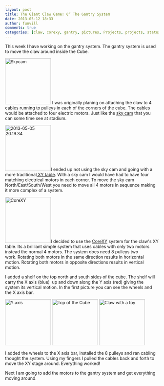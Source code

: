 ```yaml
---
layout: post
title: The Giant Claw Game! €“ The Gantry System
date: 2013-05-12 18:33
author: funvill
comments: true
categories: [claw, corexy, gantry, pictures, Projects, projects, status update, xy, xytable]
---
```

This week I have working on the gantry system. The gantry system is used to move the claw around inside the Cube.

<a href="http://www.abluestar.com/blog/wp-content/uploads/2013/05/350px-Skycam_Husky_Stadium.jpg"><img class="size-thumbnail wp-image-3270 alignright" alt="Skycam" src="http://www.abluestar.com/blog/wp-content/uploads/2013/05/350px-Skycam_Husky_Stadium-150x150.jpg" width="150" height="150" /></a> I was originally planing on attaching the claw to 4 cables running to pulleys in each of the corners of the cube. The cables would be attached to four electric motors. Just like the <a href="http://en.wikipedia.org/wiki/Skycam">sky cam</a> that you can some time see at stadium.

<img class="size-thumbnail wp-image-3275 alignleft" alt="2013-05-05 20.19.34" src="http://www.abluestar.com/blog/wp-content/uploads/2013/05/2013-05-05-20.19.341-150x150.jpg" width="150" height="150" />I ended up not using the sky cam and going with a more traditional<a href="http://en.wikipedia.org/wiki/X-Y_table"> XY table</a>. With a sky cam I would have had to have four matching electrical motors in each corner. To move the sky cam North/East/South/West you need to move all 4 motors in sequence making it more complex of a system.

<a href="http://www.abluestar.com/blog/wp-content/uploads/2013/05/reference.png"><img class="size-thumbnail wp-image-3271 alignright" alt="CoreXY" src="http://www.abluestar.com/blog/wp-content/uploads/2013/05/reference-150x150.png" width="150" height="150" /></a>I decided to use the <a href="http://corexy.com/theory.html">CoreXY</a> system for the claw's XY table. Its a brilliant simple system that uses cables with only two motors instead the normal 4 motors. The system does need 8 pulleys two work. Rotating both motors in the same direction results in horizontal motion. Rotating both motors in opposite directions results in vertical motion.

I added a shelf on the top north and south sides of the cube. The shelf will carry the X axis (blue)  up and down along the Y axis (red) giving the system its vertical motion. In the first picture you can see the wheels and the X axis bar.

<img class="size-thumbnail wp-image-3273" alt="Y axis " src="http://www.abluestar.com/blog/wp-content/uploads/2013/05/2013-05-10-20.57.02-150x150.jpg" width="150" height="150" /> <a href="http://www.abluestar.com/blog/wp-content/uploads/2013/05/2013-05-12-18.46.37.jpg"><img class="alignnone size-thumbnail wp-image-3274" alt="Top of the Cube" src="http://www.abluestar.com/blog/wp-content/uploads/2013/05/2013-05-12-18.46.37-150x150.jpg" width="150" height="150" /></a> <a href="http://www.abluestar.com/blog/wp-content/uploads/2013/05/2013-05-05-20.22.49.jpg"><img class="alignnone size-thumbnail wp-image-3281" alt="Claw with a toy " src="http://www.abluestar.com/blog/wp-content/uploads/2013/05/2013-05-05-20.22.49-150x150.jpg" width="150" height="150" /></a>

I added the wheels to the X axis bar, installed the 8 pulleys and ran cabling thought the system. Using my fingers I pulled the cables back and forth to move the XY stage around. Everything worked!

Next I am going to add the motors to the gantry system and get everything moving around.
